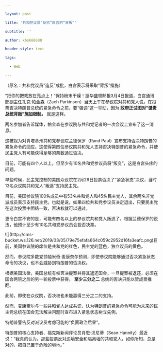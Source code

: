 ---
layout: post
title: '共和党议员“反抗”白宫的“背叛”'
subtitle: ''
author: kbs668888
header-style: text
tags:
  - Web
---
（原名：共和党议员“造反”成批，白宫表示将采取“背叛”措施）

“把你的把戏放在亮点上！”保持粉末干燥！据华盛顿邮报3月4日报道，白宫通讯部副主任扎克·帕金森（Zach
Parkinson）当天上午在参议院对共和党人说，在投票否决特朗普总统的紧急命令之前，要“强调”这一举动，因为
**政府正试图对“谴责总统背叛”施加限制。** 就是这样。

两名参加者告诉媒体，帕金森在参议院与共和党记者的一次会议上宣布了这一消息。

这被视为对肯塔基州共和党参议院兰德保罗（Rand
Paul）宣布支持否决特朗普的紧急命令的回应，这使得第四位参议院共和党人支持否决特朗普的紧急命令，并使民主党人有可能获得足够的票数通过否决。

目前，可能有四个人以上，但至少有10名共和党参议员将“叛变”，这是白宫头疼的问题。

早些时候，民主党控制的美国众议院在2月26日投票否决了“紧急状态”决议，当时13名众议院共和党人“叛逃”支持民主党。

目前，美国参议院100名成员中有53名共和党人和45名民主党人，其余两名非党派成员表示支持民主党。也就是说，如果四位共和党参议员决定退出，只要民主党在这次投票中团结一致，否决权就可以通过。

更令白宫不安的是，可能有四名以上的参议院共和党人叛逃了。根据兰德保罗的说法，他预计至少有10名共和党参议员会投否决票。

![](http://cms-
bucket.ws.126.net/2019/03/05/79e75efafa664c059c2952d16fa3eafc.png)目前，美国参议院的席位是共和党的红色，民主党的蓝色，独立议员的黄色。

然而，参议院多数党领袖米奇·麦康奈尔预测，即使参议院能够通过否决紧急状态命令的决议，也不会威胁到特朗普的否决权。

根据美国法律，美国总统有权否决提案并将其返还国会，一旦提案被返还，必须在国会两院之后的另一轮投票中获得。 **至少三分之二** 总统的否决只能以赞成票推翻。

此前，即使在众议院，否决权也未能赢得三分之二的支持。

然而，麦康奈尔与一些共和党人达成共识，认为特朗普的紧急命令可能为未来的民主党总统在国会无法解决问题时宣布进入紧急状态树立先例。

特朗普警告反对派议员考虑可能的“负面政治后果”。

特朗普的核心支持者、福克斯新闻评论员肖恩·汉尼蒂（Sean
Hannity）最近说：“我真的认为，那些投票反对边境安全和隔离墙的共和党人，如你所知，总是对的，把自己置于危险的境地。”

